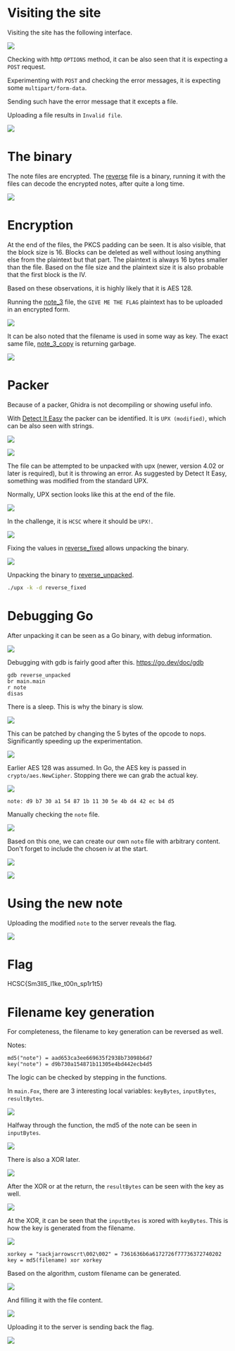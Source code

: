 # Visiting the site

Visiting the site has the following interface.

![](screenshots/1.png)

Checking with http `OPTIONS` method, it can be also seen that it is expecting a `POST` request.

Experimenting with `POST` and checking the error messages, it is expecting some `multipart/form-data`.

Sending such have the error message that it excepts a file.

Uploading a file results in `Invalid file`.

![](screenshots/2.png)

# The binary

The note files are encrypted. The [reverse](workdir/challenge/reverse) file is a binary, running it with the files can decode the encrypted notes, after quite a long time.

![](screenshots/3.png)

# Encryption

At the end of the files, the PKCS padding can be seen. It is also visible, that the block size is 16. Blocks can be deleted as well without losing anything else from the plaintext but that part. The plaintext is always 16 bytes smaller than the file. Based on the file size and the plaintext size it is also probable that the first block is the IV.

Based on these observations, it is highly likely that it is AES 128.

Running the [note_3](workdir/challenge/note_3) file, the `GIVE ME THE FLAG` plaintext has to be uploaded in an encrypted form.

![](screenshots/4.png)

It can be also noted that the filename is used in some way as key. The exact same file, [note_3_copy](workdir/challenge/note_3_copy) is returning garbage.

![](screenshots/5.png)

# Packer

Because of a packer, Ghidra is not decompiling or showing useful info.

With [Detect It Easy](https://github.com/horsicq/Detect-It-Easy) the packer can be identified. It is `UPX (modified)`, which can be also seen with strings.

![](screenshots/6.png)

![](screenshots/7.png)

The file can be attempted to be unpacked with upx (newer, version 4.02 or later is required), but it is throwing an error. As suggested by Detect It Easy, something was modified from the standard UPX.

Normally, UPX section looks like this at the end of the file.

![](screenshots/8.png)

In the challenge, it is `HCSC` where it should be `UPX!`.

![](screenshots/9.png)

Fixing the values in [reverse_fixed](workdir/challenge/reverse_fixed) allows unpacking the binary. 

![](screenshots/10.png)

Unpacking the binary to [reverse_unpacked](workdir/challenge/reverse_unpacked).

```bash
./upx -k -d reverse_fixed
```
# Debugging Go

After unpacking it can be seen as a Go binary, with debug information.

![](screenshots/11.png)

Debugging with gdb is fairly good after this. <https://go.dev/doc/gdb>

```
gdb reverse_unpacked
br main.main
r note
disas
```

There is a sleep. This is why the binary is slow.

![](screenshots/12.png)

This can be patched by changing the 5 bytes of the opcode to nops. Significantly speeding up the experimentation.

![](screenshots/13.png)

Earlier AES 128 was assumed. In Go, the AES key is passed in `crypto/aes.NewCipher`. Stopping there we can grab the actual key.

![](screenshots/14.png)

```
note: d9 b7 30 a1 54 87 1b 11 30 5e 4b d4 42 ec b4 d5
```

Manually checking the `note` file.

![](screenshots/15.png)

Based on this one, we can create our own `note` file with arbitrary content. Don't forget to include the chosen iv at the start.

![](screenshots/16.png)

![](screenshots/17.png)

# Using the new note

Uploading the modified `note` to the server reveals the flag.

![](screenshots/18.png)

# Flag
HCSC{Sm3ll5_l1ke_t00n_sp1r1t5}

# Filename key generation

For completeness, the filename to key generation can be reversed as well.

Notes:
```
md5("note") = aad653ca3ee669635f2938b73098b6d7
key("note") = d9b730a154871b11305e4bd442ecb4d5
```

The logic can be checked by stepping in the functions.

In `main.Fox`, there are 3 interesting local variables: `keyBytes`, `inputBytes`, `resultBytes`.

![](screenshots/19.png)

Halfway through the function, the md5 of the note can be seen in `inputBytes`.

![](screenshots/20.png)

There is also a XOR later.

![](screenshots/21.png)

After the XOR or at the return, the `resultBytes` can be seen with the key as well.

![](screenshots/22.png)

At the XOR, it can be seen that the `inputBytes` is xored with `keyBytes`. This is how the key is generated from the filename.

![](screenshots/23.png)

```
xorkey = "sackjarrowscrt\002\002" = 7361636b6a6172726f77736372740202
key = md5(filename) xor xorkey
```

Based on the algorithm, custom filename can be generated.

![](screenshots/24.png)

And filling it with the file content.

![](screenshots/25.png)

Uploading it to the server is sending back the flag.

![](screenshots/26.png)
